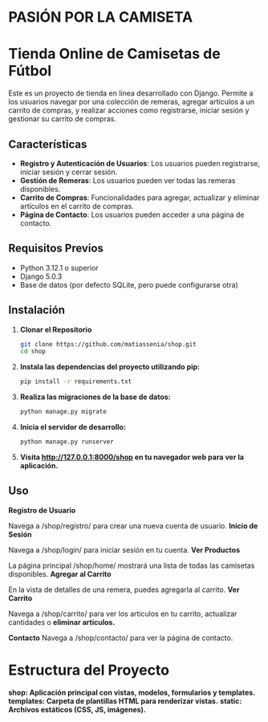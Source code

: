# PASIÓN POR LA CAMISETA
# Tienda Online de Camisetas de Fútbol

Este es un proyecto de tienda en línea desarrollado con Django. Permite a los usuarios navegar por una colección de remeras, agregar artículos a un carrito de compras, y realizar acciones como registrarse, iniciar sesión y gestionar su carrito de compras.

## Características

- **Registro y Autenticación de Usuarios**: Los usuarios pueden registrarse, iniciar sesión y cerrar sesión.
- **Gestión de Remeras**: Los usuarios pueden ver todas las remeras disponibles.
- **Carrito de Compras**: Funcionalidades para agregar, actualizar y eliminar artículos en el carrito de compras.
- **Página de Contacto**: Los usuarios pueden acceder a una página de contacto.

## Requisitos Previos

- Python 3.12.1 o superior
- Django 5.0.3
- Base de datos (por defecto SQLite, pero puede configurarse otra)

## Instalación


1. **Clonar el Repositorio**

   ```bash
   git clone https://github.com/matiassenia/shop.git
   cd shop

2. **Instala las dependencias del proyecto utilizando pip:**

   ```bash
   pip install -r requirements.txt

3. **Realiza las migraciones de la base de datos:**

    ```bash
    python manage.py migrate

4. **Inicia el servidor de desarrollo:**

    ```bash
    python manage.py runserver

5. **Visita http://127.0.0.1:8000/shop en tu navegador web para ver la aplicación.**

## Uso
**Registro de Usuario**

Navega a /shop/registro/ para crear una nueva cuenta de usuario.
**Inicio de Sesión**

Navega a /shop/login/ para iniciar sesión en tu cuenta.
**Ver Productos**

La página principal /shop/home/ mostrará una lista de todas las camisetas disponibles.
**Agregar al Carrito**

En la vista de detalles de una remera, puedes agregarla al carrito.
**Ver Carrito**

Navega a /shop/carrito/ para ver los artículos en tu carrito, actualizar cantidades o **eliminar artículos.**

**Contacto**
Navega a /shop/contacto/ para ver la página de contacto.

# Estructura del Proyecto
**shop: Aplicación principal con vistas, modelos, formularios y templates.**
**templates: Carpeta de plantillas HTML para renderizar vistas.**
**static: Archivos estáticos (CSS, JS, imágenes).**


